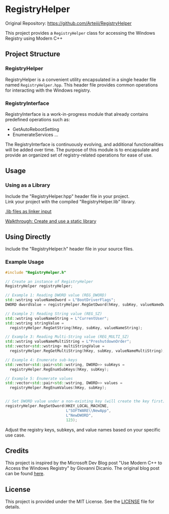 # RegistryHelper

Original Repository:
https://github.com/Arteiii/RegistryHelper

This project provides a `RegistryHelper` class for accessing the Windows Registry using Modern C++

## Project Structure

### RegistryHelper

RegistryHelper is a convenient utility encapsulated in a single header file named ``RegistryHelper.hpp``. This header
file provides common operations for interacting with the Windows registry.

### RegistryInterface

RegistryInterface is a work-in-progress module that already contains predefined operations such as:

- GetAutoRebootSetting
- EnumerateServices
  ...

The RegistryInterface is continuously evolving, and additional functionalities will be added over time.
The purpose of this module is to encapsulate and provide an organized set of registry-related operations for ease of
use.

## Usage

### Using as a Library

Include the "RegistryHelper.hpp" header file in your project.  
Link your project with the compiled "RegistryHelper.lib" library.

[.lib files as linker input](https://learn.microsoft.com/en-us/cpp/build/reference/dot-lib-files-as-linker-input?view=msvc-170)

[Walkthrough: Create and use a static library](https://learn.microsoft.com/en-us/cpp/build/walkthrough-creating-and-using-a-static-library-cpp?view=msvc-170)

## Using Directly

Include the "RegistryHelper.h" header file in your source files.

### Example Usage

```cpp
#include "RegistryHelper.h"

// Create an instance of RegistryHelper
RegistryHelper registryHelper;

// Example 1: Reading DWORD value (REG_DWORD)
std::wstring valueNameDword = L"BootDriverFlags";
DWORD dwordValue = registryHelper.RegGetDword(hKey, subKey, valueNameDword);

// Example 2: Reading String value (REG_SZ)
std::wstring valueNameString = L"CurrentUser";
std::wstring stringValue =
  registryHelper.RegGetString(hKey, subKey, valueNameString);

// Example 3: Reading Multi-String value (REG_MULTI_SZ)
std::wstring valueNameMultiString = L"PreshutdownOrder";
std::vector<std::wstring> multiStringValue =
  registryHelper.RegGetMultiString(hKey, subKey, valueNameMultiString);

// Example 4: Enumerate sub-keys
std::vector<std::pair<std::wstring, DWORD>> subKeys =
  registryHelper.RegEnumSubKeys(hKey, subKey);

// Example 5: Enumerate values
std::vector<std::pair<std::wstring, DWORD>> values =
  registryHelper.RegEnumValues(hKey, subKey);


// Set DWORD value under a non-existing key (will create the key first)
registryHelper.RegSetDword(HKEY_LOCAL_MACHINE,
                           L"SOFTWARE\\NewApp",
                           L"NewDWORD",
                           123);
```

Adjust the registry keys, subkeys, and value names based on your specific use case.

## Credits

This project is inspired by the Microsoft Dev Blog post "Use Modern C++ to Access the Windows Registry" by Giovanni
Dicanio. The original blog post can be
found [here](https://learn.microsoft.com/en-us/archive/msdn-magazine/2017/may/c-use-modern-c-to-access-the-windows-registry).

## License

This project is provided under the MIT License. See the [LICENSE](LICENSE-MIT) file for details.